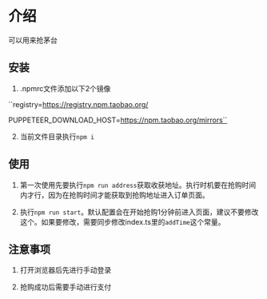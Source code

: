 # 介绍

可以用来抢茅台

## 安装

1. .npmrc文件添加以下2个镜像

``registry=https://registry.npm.taobao.org/

PUPPETEER_DOWNLOAD_HOST=https://npm.taobao.org/mirrors``

2. 当前文件目录执行`npm i`

## 使用

1. 第一次使用先要执行`npm run address`获取收获地址。执行时机要在抢购时间内才行，因为在抢购时间才能获取到抢购地址进入订单页面。

2. 执行`npm run start`。默认配置会在开始抢购1分钟前进入页面，建议不要修改这个。如果要修改，需要同步修改index.ts里的`addTime`这个常量。

## 注意事项

1. 打开浏览器后先进行手动登录

2. 抢购成功后需要手动进行支付
